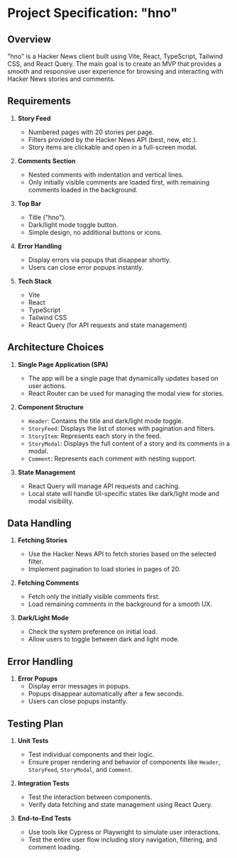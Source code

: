 # Project Specification: "hno"

## Overview

"hno" is a Hacker News client built using Vite, React, TypeScript, Tailwind CSS, and React Query. The main goal is to create an MVP that provides a smooth and responsive user experience for browsing and interacting with Hacker News stories and comments.

## Requirements

1. **Story Feed**

   - Numbered pages with 20 stories per page.
   - Filters provided by the Hacker News API (best, new, etc.).
   - Story items are clickable and open in a full-screen modal.

2. **Comments Section**

   - Nested comments with indentation and vertical lines.
   - Only initially visible comments are loaded first, with remaining comments loaded in the background.

3. **Top Bar**

   - Title ("hno").
   - Dark/light mode toggle button.
   - Simple design, no additional buttons or icons.

4. **Error Handling**

   - Display errors via popups that disappear shortly.
   - Users can close error popups instantly.

5. **Tech Stack**
   - Vite
   - React
   - TypeScript
   - Tailwind CSS
   - React Query (for API requests and state management)

## Architecture Choices

1. **Single Page Application (SPA)**

   - The app will be a single page that dynamically updates based on user actions.
   - React Router can be used for managing the modal view for stories.

2. **Component Structure**

   - `Header`: Contains the title and dark/light mode toggle.
   - `StoryFeed`: Displays the list of stories with pagination and filters.
   - `StoryItem`: Represents each story in the feed.
   - `StoryModal`: Displays the full content of a story and its comments in a modal.
   - `Comment`: Represents each comment with nesting support.

3. **State Management**
   - React Query will manage API requests and caching.
   - Local state will handle UI-specific states like dark/light mode and modal visibility.

## Data Handling

1. **Fetching Stories**

   - Use the Hacker News API to fetch stories based on the selected filter.
   - Implement pagination to load stories in pages of 20.

2. **Fetching Comments**

   - Fetch only the initially visible comments first.
   - Load remaining comments in the background for a smooth UX.

3. **Dark/Light Mode**
   - Check the system preference on initial load.
   - Allow users to toggle between dark and light mode.

## Error Handling

1. **Error Popups**
   - Display error messages in popups.
   - Popups disappear automatically after a few seconds.
   - Users can close popups instantly.

## Testing Plan

1. **Unit Tests**

   - Test individual components and their logic.
   - Ensure proper rendering and behavior of components like `Header`, `StoryFeed`, `StoryModal`, and `Comment`.

2. **Integration Tests**

   - Test the interaction between components.
   - Verify data fetching and state management using React Query.

3. **End-to-End Tests**
   - Use tools like Cypress or Playwright to simulate user interactions.
   - Test the entire user flow including story navigation, filtering, and comment loading.
